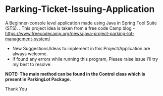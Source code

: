 # Parking-Ticket-Issuing-Application

A Beginner-console level application made using Java in Spring Tool Suite (STS).
. This project idea is taken from a free code Camp blog - https://www.freecodecamp.org/news/java-project-parking-lot-management-system/


- New Suggestions/Ideas to implement in this Project/Application are always welcome.
- if found any errors while running this program, Please raise issue i'll try my best to resolve.



**NOTE: The main method can be found in the Control class which is present in ParkingLot Package.**



Thank You
